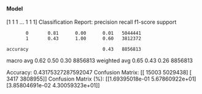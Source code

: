 #### Model
[1 1 1 ... 1 1 1]
Classification Report:
              precision    recall  f1-score   support

           0       0.81      0.00      0.01   5044441
           1       0.43      1.00      0.60   3812372

    accuracy                           0.43   8856813
   macro avg       0.62      0.50      0.30   8856813
weighted avg       0.65      0.43      0.26   8856813

Accuracy: 0.43175327287592047
Confusion Matrix:
[[  15003 5029438]
 [   3417 3808955]]
Confusion Matrix (%):
[[1.69395018e-01 5.67860922e+01]
 [3.85804691e-02 4.30059323e+01]]
